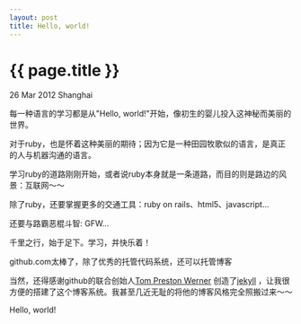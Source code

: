 ```yaml
---
layout: post
title: Hello, world!
---
```


{{ page.title }}
================

<p class="meta">26 Mar 2012 Shanghai </p>


每一种语言的学习都是从"Hello, world!"开始，像初生的婴儿投入这神秘而美丽的世界。

对于ruby，也是怀着这种美丽的期待；因为它是一种田园牧歌似的语言，是真正的人与机器沟通的语言。

学习ruby的道路刚刚开始，或者说ruby本身就是一条道路，而目的则是路边的风景：互联网～～

除了ruby，还要掌握更多的交通工具：ruby on rails、html5、javascript...

还要与路霸恶棍斗智: GFW...

千里之行，始于足下。学习，并快乐着！

github.com太棒了，除了优秀的托管代码系统，还可以托管博客

当然，还得感谢github的联合创始人[Tom Preston Werner](http://tom.preston-werner.com/) 创造了[jekyll](https://github.com/mojombo/jekyll) ，让我很方便的搭建了这个博客系统。我甚至几近无耻的将他的博客风格完全照搬过来～～

Hello, world!
